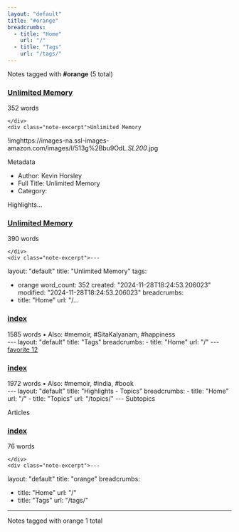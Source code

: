 ```yaml
---
layout: "default"
title: "#orange"
breadcrumbs:
  - title: "Home"
    url: "/"
  - title: "Tags"
    url: "/tags/"
---
```

Notes tagged with **#orange** (5 total)

<div class="note-grid">

<div class="note-card">
    <h3><a href="highlights/books/unlimited-memory/">Unlimited Memory</a></h3>
    <div class="note-meta">
        352 words
        
    </div>
    <div class="note-excerpt">Unlimited Memory

!imghttps://images-na.ssl-images-amazon.com/images/I/513g%2Bbu9OdL._SL200_.jpg

 Metadata

- Author: Kevin Horsley
- Full Title: Unlimited Memory
- Category: 

 Highlights...</div>
</div>

<div class="note-card">
    <h3><a href="docs/highlights/books/unlimited-memory/index/">Unlimited Memory</a></h3>
    <div class="note-meta">
        390 words
        
    </div>
    <div class="note-excerpt">---
layout: "default"
title: "Unlimited Memory"
tags:
  - orange
word_count: 352
created: "2024-11-28T18:24:53.206023"
modified: "2024-11-28T18:24:53.206023"
breadcrumbs:
  - title: "Home"
    url: "/...</div>
</div>

<div class="note-card">
    <h3><a href="docs/tags/index/">index</a></h3>
    <div class="note-meta">
        1585 words
        • Also: #memoir, #SitaKalyanam, #happiness
    </div>
    <div class="note-excerpt">---
layout: "default"
title: "Tags"
breadcrumbs:
  - title: "Home"
    url: "/"
---
<div class="tag-cloud">
<a href="favorite/" class="tag" style="--tag-weight: 1.0">favorite 12</a>
<a href="progra...</div>
</div>

<div class="note-card">
    <h3><a href="docs/topics/highlights/index/">index</a></h3>
    <div class="note-meta">
        1972 words
        • Also: #memoir, #india, #book
    </div>
    <div class="note-excerpt">---
layout: "default"
title: "Highlights - Topics"
breadcrumbs:
  - title: "Home"
    url: "/"
  - title: "Topics"
    url: "/topics/"
---
 Subtopics

 Articles

<div class="note-grid">

<div cla...</div>
</div>

<div class="note-card">
    <h3><a href="docs/tags/orange/index/">index</a></h3>
    <div class="note-meta">
        76 words
        
    </div>
    <div class="note-excerpt">---
layout: "default"
title: "orange"
breadcrumbs:
  - title: "Home"
    url: "/"
  - title: "Tags"
    url: "/tags/"
---
Notes tagged with orange 1 total

<div class="note-grid">

<div class=...</div>
</div>
</div>